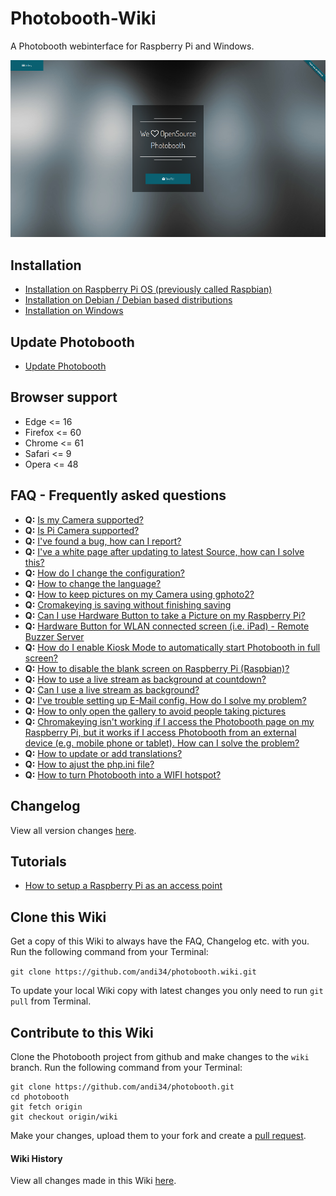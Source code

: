 # Photobooth-Wiki

A Photobooth webinterface for Raspberry Pi and Windows.

![](resources/img/start.png)

## Installation

* [Installation on Raspberry Pi OS (previously called Raspbian)](Installation-on-Debian)
* [Installation on Debian / Debian based distributions](Installation-on-Debian#installation-on-debian--debian-based-distributions)
* [Installation on Windows](Installation-on-Windows)

## Update Photobooth

* [Update Photobooth](Update-Photobooth)


## Browser support

- Edge <= 16
- Firefox <= 60
- Chrome <= 61
- Safari <= 9
- Opera <= 48

## FAQ - Frequently asked questions

* **Q:** [Is my Camera supported?](FAQ#is-my-camera-supported)
* **Q:** [Is Pi Camera supported?](FAQ#is-pi-camera-supported)
* **Q:** [I've found a bug, how can I report?](FAQ#ive-a-white-page-after-updating-to-latest-source-how-can-i-solve-this)
* **Q:** [I've a white page after updating to latest Source, how can I solve this?](FAQ#ive-a-white-page-after-updating-to-latest-source-how-can-i-solve-this)
* **Q:** [How do I change the configuration?](FAQ#how-do-i-change-the-configuration)
* **Q:** [How to change the language?](FAQ#how-do-i-change-the-configuration)
* **Q:** [How to keep pictures on my Camera using gphoto2?](FAQ#how-to-keep-pictures-on-my-camera-using-gphoto2)
* **Q:** [Cromakeying is saving without finishing saving](FAQ#cromakeying-is-saving-without-finishing-saving)
* **Q:** [Can I use Hardware Button to take a Picture on my Raspberry Pi?](FAQ#can-i-use-hardware-button-to-take-a-picture-on-my-raspberry-pi)
* **Q:** [Hardware Button for WLAN connected screen (i.e. iPad) - Remote Buzzer Server](FAQ#hardware-button-for-wlan-connected-screen-ie-ipad---remote-buzzer-server)
* **Q:** [How do I enable Kiosk Mode to automatically start Photobooth in full screen?](FAQ#how-do-i-enable-kiosk-mode-to-automatically-start-photobooth-in-full-screen)
* **Q:** [How to disable the blank screen on Raspberry Pi (Raspbian)?](FAQ#how-to-disable-the-blank-screen-on-raspberry-pi-raspbian)
* **Q:** [How to use a live stream as background at countdown?](FAQ#how-to-use-a-live-stream-as-background-at-countdown)
* **Q:** [Can I use a live stream as background?](FAQ#can-i-use-a-live-stream-as-background)
* **Q:** [I've trouble setting up E-Mail config. How do I solve my problem?](FAQ#ive-trouble-setting-up-e-mail-config-how-do-i-solve-my-problem)
* **Q:** [How to only open the gallery to avoid people taking pictures](FAQ#how-to-only-open-the-gallery-to-avoid-people-taking-pictures)
* **Q:** [Chromakeying isn't working if I access the Photobooth page on my Raspberry Pi, but it works if I access Photobooth from an external device (e.g. mobile phone or tablet). How can I solve the problem?](FAQ#chromakeying-isnt-working-if-i-access-the-photobooth-page-on-my-raspberry-pi-but-it-works-if-i-access-photobooth-from-an-external-device-eg-mobile-phone-or-tablet-how-can-i-solve-the-problem)
* **Q:** [How to update or add translations?](FAQ#how-to-update-or-add-translations)
* **Q:** [How to ajust the php.ini file?](FAQ#how-to-ajust-the-phpini-file)
* **Q:** [How to turn Photobooth into a WIFI hotspot?](FAQ#turn-photobooth-into-a-wifi-hotspot)

## Changelog
View all version changes [here](changelog).

## Tutorials

* [How to setup a Raspberry Pi as an access point](RPi-as-access-point)

## Clone this Wiki
Get a copy of this Wiki to always have the FAQ, Changelog etc. with you. Run the following command from your Terminal:

`git clone https://github.com/andi34/photobooth.wiki.git`

To update your local Wiki copy with latest changes you only need to run `git pull` from Terminal.

## Contribute to this Wiki
Clone the Photobooth project from github and make changes to the `wiki` branch. Run the following command from your Terminal:

```
git clone https://github.com/andi34/photobooth.git
cd photobooth
git fetch origin
git checkout origin/wiki
```

Make your changes, upload them to your fork and create a [pull request](https://github.com/andi34/photobooth/pulls).


#### Wiki History
View all changes made in this Wiki [here](_history).